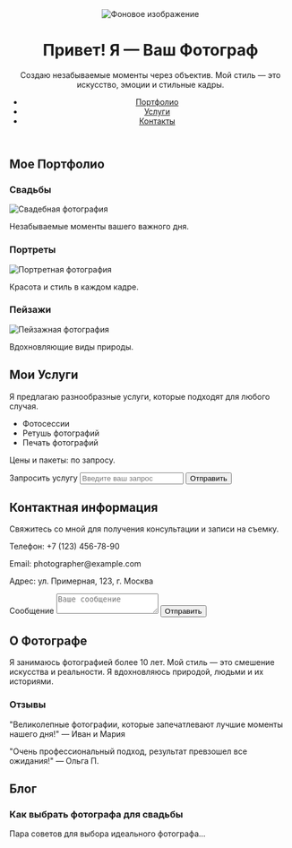 <!DOCTYPE html>
<html lang="ru">
<head>
  <meta charset="UTF-8">
  <meta name="viewport" content="width=device-width, initial-scale=1.0">
  <title>Фотограф</title>
  <link rel="stylesheet" href="styles.css">
</head>
<body>
  <!-- Главная страница -->
  <header>
    <div class="hero">
      <img src="background.jpg" alt="Фоновое изображение" class="parallax">
    </div>
    <div class="intro">
      <h1>Привет! Я — Ваш Фотограф</h1>
      <p>Создаю незабываемые моменты через объектив. Мой стиль — это искусство, эмоции и стильные кадры.</p>
      <nav>
        <ul>
          <li><a href="#portfolio">Портфолио</a></li>
          <li><a href="#services">Услуги</a></li>
          <li><a href="#contacts">Контакты</a></li>
        </ul>
      </nav>
    </div>
  </header>

  <!-- Портфолио -->
  <section id="portfolio">
    <h2>Мое Портфолио</h2>
    <div class="gallery">
      <div class="photo-category">
        <h3>Свадьбы</h3>
        <div class="photo-item">
          <img src="wedding1.jpg" alt="Свадебная фотография">
          <p>Незабываемые моменты вашего важного дня.</p>
        </div>
      </div>
      <div class="photo-category">
        <h3>Портреты</h3>
        <div class="photo-item">
          <img src="portrait1.jpg" alt="Портретная фотография">
          <p>Красота и стиль в каждом кадре.</p>
        </div>
      </div>
      <div class="photo-category">
        <h3>Пейзажи</h3>
        <div class="photo-item">
          <img src="landscape1.jpg" alt="Пейзажная фотография">
          <p>Вдохновляющие виды природы.</p>
        </div>
      </div>
    </div>
  </section>

  <!-- Услуги -->
  <section id="services">
    <h2>Мои Услуги</h2>
    <p>Я предлагаю разнообразные услуги, которые подходят для любого случая.</p>
    <ul>
      <li>Фотосессии</li>
      <li>Ретушь фотографий</li>
      <li>Печать фотографий</li>
    </ul>
    <p>Цены и пакеты: по запросу.</p>
    <form>
      <label for="service-request">Запросить услугу</label>
      <input type="text" id="service-request" name="service-request" placeholder="Введите ваш запрос">
      <button type="submit">Отправить</button>
    </form>
  </section>

  <!-- Контакты -->
  <section id="contacts">
    <h2>Контактная информация</h2>
    <p>Свяжитесь со мной для получения консультации и записи на съемку.</p>
    <p>Телефон: +7 (123) 456-78-90</p>
    <p>Email: photographer@example.com</p>
    <p>Адрес: ул. Примерная, 123, г. Москва</p>
    <form>
      <label for="message">Сообщение</label>
      <textarea id="message" name="message" placeholder="Ваше сообщение"></textarea>
      <button type="submit">Отправить</button>
    </form>
    <div id="map">
      <!-- Вставьте карту с Google Maps -->
    </div>
  </section>

  <!-- О фотографе -->
  <section id="about">
    <h2>О Фотографе</h2>
    <p>Я занимаюсь фотографией более 10 лет. Мой стиль — это смешение искусства и реальности. Я вдохновляюсь природой, людьми и их историями.</p>
    <h3>Отзывы</h3>
    <div class="testimonials">
      <p>"Великолепные фотографии, которые запечатлевают лучшие моменты нашего дня!" — Иван и Мария</p>
      <p>"Очень профессиональный подход, результат превзошел все ожидания!" — Ольга П.</p>
    </div>
  </section>

  <!-- Блог -->
  <section id="blog">
    <h2>Блог</h2>
    <article>
      <h3>Как выбрать фотографа для свадьбы</h3>
      <p>Пара советов для выбора идеального фотографа...</p>
    </article>
  </section>
</body>
</html>
